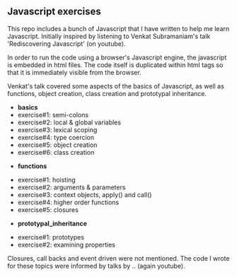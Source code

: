 Javascript exercises
--

This repo includes a bunch of Javascript that I have written to help me learn Javascript. Initially inspired by listening to Venkat Subramaniam's talk 'Rediscovering Javascript' (on youtube).

In order to run the code using a browser's Javascript engine, the javascript is embedded in html files. The code itself is duplicated within html tags so that it is immediately visible from the browser.

Venkat's talk covered some aspects of the basics of Javascript, as well as functions, object creation, class creation and prototypal inheritance.
<ul>
<b><li>basics</li></b>

<li>exercise#1: semi-colons</li>
<li>exercise#2: local & global variables</li>
<li>exercise#3: lexical scoping</li>
<li>exercise#4: type coercion</li>
<li>exercise#5: object creation</li>
<li>exercise#6: class creation</li>

<b><li>functions</li></b>

<li>exercise#1: hoisting</li>
<li>exercise#2: arguments & parameters</li>
<li>exercise#3: context objects, apply() and call()</li>
<li>exercise#4: higher order functions</li>
<li>exercise#5: closures</li>

<b><li>prototypal_inheritance</li></b>
<li>exercise#1: prototypes</li>
<li>exercise#2: examining properties</li>
</ul>

Closures, call backs and event driven were not mentioned. The code I wrote for these topics were informed by talks by .. (again youtube).
